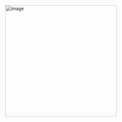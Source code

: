<img width="352" alt="image" src="https://github.com/CTlanston/Bigdata/assets/115934184/e57b1e79-b008-4ca4-933d-2338c4cf9b7c">
